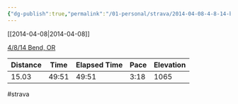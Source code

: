 ```yaml
---
{"dg-publish":true,"permalink":"/01-personal/strava/2014-04-08-4-8-14-bend-or/"}
---
```



[[2014-04-08\|2014-04-08]]

[4/8/14 Bend, OR](https://www.strava.com/activities/139726574)

| Distance | Time  | Elapsed Time | Pace | Elevation |
| -------- | ----- | ------------ | ---- | --------- |
| 15.03    | 49:51 | 49:51        | 3:18 | 1065      |




#strava
